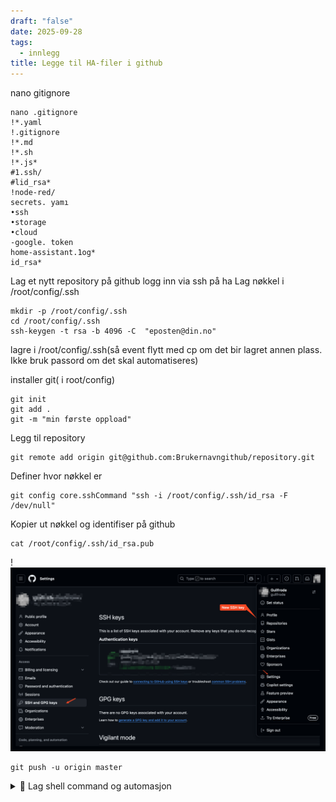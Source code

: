 ```yaml
---
draft: "false"
date: 2025-09-28
tags:
  - innlegg
title: Legge til HA-filer i github
---
```

 nano gitignore
```
nano .gitignore
!*.yaml
!.gitignore
!*.md
!*.sh
!*.js*
#1.ssh/
#lid_rsa*
!node-red/
secrets. yamı
•ssh
•storage
•cloud
-google. token
home-assistant.1og*
id_rsa*
```


Lag et nytt repository på github
logg inn via ssh på ha
Lag nøkkel i /root/config/.ssh

```
mkdir -p /root/config/.ssh
cd /root/config/.ssh
ssh-keygen -t rsa -b 4096 -C  "eposten@din.no"
```

lagre i /root/config/.ssh(så event flytt med cp om det bir lagret annen plass. Ikke bruk passord om det skal automatiseres)

installer git( i root/config)
```
git init
git add .
git -m "min første oppload"
```
Legg til repository
```
git remote add origin git@github.com:Brukernavngithub/repository.git
```
Definer hvor nøkkel er
```
git config core.sshCommand "ssh -i /root/config/.ssh/id_rsa -F /dev/null"
```
 Kopier ut nøkkel og identifiser på github
```
cat /root/config/.ssh/id_rsa.pub
```

!![Image](/images/Pasted%20image%2020250928102507.png)
```
git push -u origin master
```
<details>
  <summary>📁 Lag shell command og automasjon</summary>

lag ei fil til shell command i config

nano pushupdates.sh
```
git add .
git commit -m "config files on `date +'%d-%m-%Y %H:%M:%S'`"
git push -u origin master
```
###### Gjør script kjørbart
```
chmod +x pushupdates.sh
```
###### Gjør det kjørbart fra shell command
```
git config core.sshCommand 'ssh -o UserKnownHostsFile=/dev/null -o StrictHostKeyChecking=no -i /config/.ssh/id_rsa -F /dev/null'
```
 ###### Lag automasjon
```
alias: Github push
description: 
triggers:
  - trigger: time
    at: "01:00:00"
    weekday:
      - mon
      - tue
      - wed
      - thu
      - fri
      - sat
      - sun
conditions: []
actions:
  - action: shell_command.pushupdates_github
    data: {}
mode: single
```

